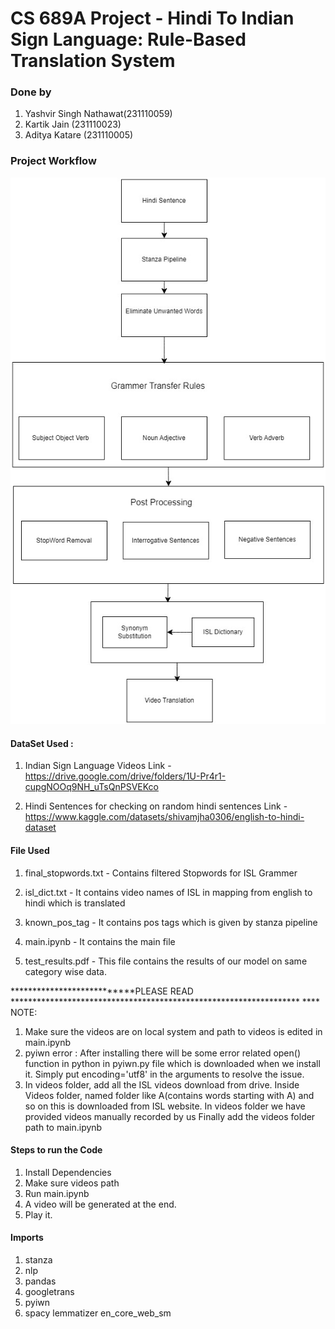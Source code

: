 
# CS 689A Project - Hindi To Indian Sign Language: Rule-Based Translation System
### Done by
1. Yashvir Singh Nathawat(231110059)
2. Kartik Jain (231110023)
3. Aditya Katare (231110005)

### Project Workflow
![Project Logo](./workflow.jpg)

#### DataSet Used :
1. Indian Sign Language Videos
Link - https://drive.google.com/drive/folders/1U-Pr4r1-cupgNOOq9NH_uTsQnPSVEKco

2. Hindi Sentences for checking on random hindi sentences
Link - https://www.kaggle.com/datasets/shivamjha0306/english-to-hindi-dataset


#### File Used
1. final_stopwords.txt - Contains filtered Stopwords for ISL Grammer

2. isl_dict.txt - It contains video names of ISL in mapping from english to hindi which is translated

3. known_pos_tag - It contains pos tags which is given by stanza pipeline

4. main.ipynb - It contains the main file

5. test_results.pdf - This file contains the results of our model on same category wise data.


***************************PLEASE READ ******************************************************************
**** NOTE:
1. Make sure the videos are on local system and path to videos is edited in main.ipynb
2. pyiwn error : After installing there will be some error related open() function in python in pyiwn.py file which is downloaded when we install it. Simply put encoding='utf8' in the
   arguments to resolve the issue.
3. In videos folder, add all the ISL videos download from drive. Inside Videos folder, named folder like A(contains words starting with A) and so on this is downloaded from ISL website.
   In videos folder we have provided videos manually recorded by us
   Finally add the videos folder path to main.ipynb
   

#### Steps to run the Code
1. Install Dependencies
2. Make sure videos path 
2. Run main.ipynb
3. A video will be generated at the end.
4. Play it.

#### Imports
1. stanza
2. nlp
3. pandas
4. googletrans
5. pyiwn
6. spacy lemmatizer en_core_web_sm


